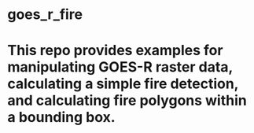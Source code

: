 # goes_r_fire
# This repo provides examples for manipulating GOES-R raster data, calculating a simple fire detection, and calculating fire polygons within a bounding box.
